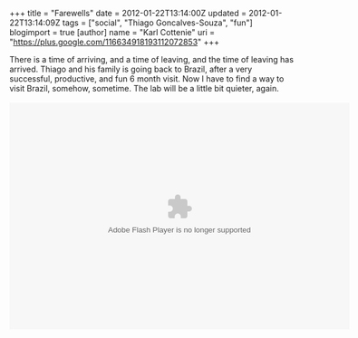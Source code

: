 +++
title = "Farewells"
date = 2012-01-22T13:14:00Z
updated = 2012-01-22T13:14:09Z
tags = ["social", "Thiago Goncalves-Souza", "fun"]
blogimport = true 
[author]
	name = "Karl Cottenie"
	uri = "https://plus.google.com/116634918193112072853"
+++

There is a time of arriving, and a time of leaving, and the time of leaving has arrived. Thiago and his family is going back to Brazil, after a very successful, productive, and fun 6 month visit. Now I have to find a way to visit Brazil, somehow, sometime. The lab will be a little bit quieter, again.<br /><br /><embed flashvars="host=picasaweb.google.com&amp;hl=en_US&amp;feat=flashalbum&amp;RGB=0x000000&amp;feed=https%3A%2F%2Fpicasaweb.google.com%2Fdata%2Ffeed%2Fapi%2Fuser%2Fkarl.cottenie%2Falbumid%2F5698769081684206145%3Falt%3Drss%26kind%3Dphoto%26hl%3Den_US" height="400" pluginspage="http://www.macromedia.com/go/getflashplayer" src="https://picasaweb.google.com/s/c/bin/slideshow.swf" type="application/x-shockwave-flash" width="600"></embed>
